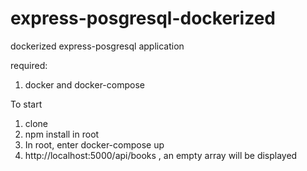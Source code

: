 # express-posgresql-dockerized
dockerized express-posgresql application

required:
 1. docker and docker-compose 


To start 
1. clone
2. npm install in root 
3. In root, enter
docker-compose up
4. http://localhost:5000/api/books , an empty array will be displayed
